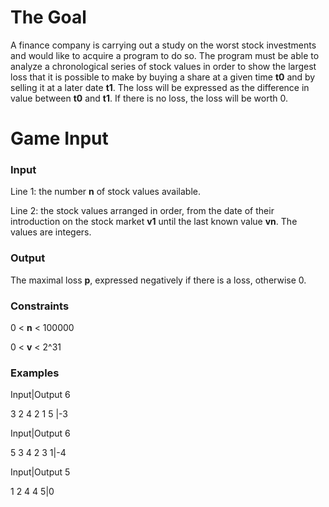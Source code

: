 # The Goal

A finance company is carrying out a study on the worst stock investments and would like to acquire a program to do so. The program must be able to analyze a chronological series of stock values in order to show the largest loss that it is possible to make by buying a share at a given time **t0** and by selling it at a later date **t1**. The loss will be expressed as the difference in value between **t0** and **t1**. If there is no loss, the loss will be worth 0.

# Game Input

### Input
Line 1: the number **n** of stock values available.

Line 2: the stock values arranged in order, from the date of their introduction on the stock market **v1** until the last known value **vn**. The values are integers.

### Output

The maximal loss **p**, expressed negatively if there is a loss, otherwise 0.

### Constraints
0 < **n** < 100000

0 < **v** < 2^31

### Examples
Input|Output
6

3 2 4 2 1 5 |-3

Input|Output
6

5 3 4 2 3 1|-4

Input|Output
5

1 2 4 4 5|0